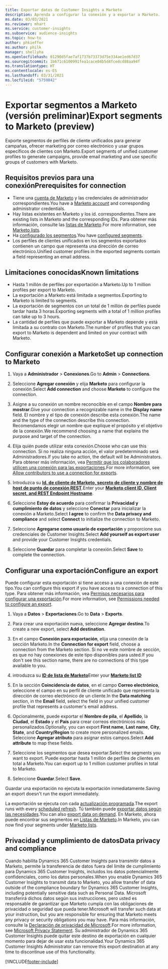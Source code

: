 ```yaml
---
title: Exportar datos de Customer Insights a Marketo
description: Aprenda a configurar la conexión y a exportar a Marketo.
ms.date: 03/03/2021
ms.reviewer: mhart
ms.service: customer-insights
ms.subservice: audience-insights
ms.topic: how-to
author: phkieffer
ms.author: philk
manager: shellyha
ms.openlocfilehash: 01290d5fae7af1737b73373d75e334ae1ed67d37
ms.sourcegitcommit: 1b671c6100991fea1cace04b5d4fcedcd88aa94f
ms.translationtype: HT
ms.contentlocale: es-ES
ms.lasthandoff: 03/31/2021
ms.locfileid: "5759842"
---
```

# <a name="export-segments-to-marketo-preview"></a><span data-ttu-id="6bfca-103">Exportar segmentos a Marketo (versión preliminar)</span><span class="sxs-lookup"><span data-stu-id="6bfca-103">Export segments to Marketo (preview)</span></span>

<span data-ttu-id="6bfca-104">Exporte segmentos de perfiles de cliente unificados para generar campañas, ofrecer marketing por correo electrónico y usar grupos específicos de clientes con Marketo.</span><span class="sxs-lookup"><span data-stu-id="6bfca-104">Export segments of unified customer profiles to generate campaigns, provide email marketing and use specific groups of customers with Marketo.</span></span>

## <a name="prerequisites-for-connection"></a><span data-ttu-id="6bfca-105">Requisitos previos para una conexión</span><span class="sxs-lookup"><span data-stu-id="6bfca-105">Prerequisites for connection</span></span>

-   <span data-ttu-id="6bfca-106">Tiene una [cuenta de Marketo](https://login.marketo.com/) y las credenciales de administrador correspondientes.</span><span class="sxs-lookup"><span data-stu-id="6bfca-106">You have a [Marketo account](https://login.marketo.com/) and corresponding administrator credentials.</span></span>
-   <span data-ttu-id="6bfca-107">Hay listas existentes en Marketo y los id. correspondientes.</span><span class="sxs-lookup"><span data-stu-id="6bfca-107">There are existing lists in Marketo and the corresponding IDs.</span></span> <span data-ttu-id="6bfca-108">Para obtener más información, consulte las [listas de Marketo](https://docs.marketo.com/display/public/DOCS/Understanding+Static+Lists).</span><span class="sxs-lookup"><span data-stu-id="6bfca-108">For more information, see [Marketo lists](https://docs.marketo.com/display/public/DOCS/Understanding+Static+Lists).</span></span>
-   <span data-ttu-id="6bfca-109">Ha [configurado los segmentos](segments.md).</span><span class="sxs-lookup"><span data-stu-id="6bfca-109">You have [configured segments](segments.md).</span></span>
-   <span data-ttu-id="6bfca-110">Los perfiles de clientes unificados en los segmentos exportados contienen un campo que representa una dirección de correo electrónico.</span><span class="sxs-lookup"><span data-stu-id="6bfca-110">Unified customer profiles in the exported segments contain a field representing an email address.</span></span>

## <a name="known-limitations"></a><span data-ttu-id="6bfca-111">Limitaciones conocidas</span><span class="sxs-lookup"><span data-stu-id="6bfca-111">Known limitations</span></span>

- <span data-ttu-id="6bfca-112">Hasta 1 millón de perfiles por exportación a Marketo.</span><span class="sxs-lookup"><span data-stu-id="6bfca-112">Up to 1 million profiles per export to Marketo.</span></span>
- <span data-ttu-id="6bfca-113">La exportación a Marketo está limitada a segmentos.</span><span class="sxs-lookup"><span data-stu-id="6bfca-113">Exporting to Marketo is limited to segments.</span></span>
- <span data-ttu-id="6bfca-114">La exportación de segmentos con un total de 1 millón de perfiles puede tardar hasta 3 horas.</span><span class="sxs-lookup"><span data-stu-id="6bfca-114">Exporting segments with a total of 1 million profiles can take up to 3 hours.</span></span> 
- <span data-ttu-id="6bfca-115">La cantidad de perfiles que puede exportar a Marketo depende y está limitada a su contrato con Marketo.</span><span class="sxs-lookup"><span data-stu-id="6bfca-115">The number of profiles that you can export to Marketo is dependent and limited on your contract with Marketo.</span></span>

## <a name="set-up-connection-to-marketo"></a><span data-ttu-id="6bfca-116">Configurar conexión a Marketo</span><span class="sxs-lookup"><span data-stu-id="6bfca-116">Set up connection to Marketo</span></span>

1. <span data-ttu-id="6bfca-117">Vaya a **Administrador** > **Conexiones**.</span><span class="sxs-lookup"><span data-stu-id="6bfca-117">Go to **Admin** > **Connections**.</span></span>

1. <span data-ttu-id="6bfca-118">Seleccione **Agregar conexión** y elija **Marketo** para configurar la conexión.</span><span class="sxs-lookup"><span data-stu-id="6bfca-118">Select **Add connection** and choose **Marketo** to configure the connection.</span></span>

1. <span data-ttu-id="6bfca-119">Asigne a su conexión un nombre reconocible en el campo **Nombre para mostrar**.</span><span class="sxs-lookup"><span data-stu-id="6bfca-119">Give your connection a recognizable name in the **Display name** field.</span></span> <span data-ttu-id="6bfca-120">El nombre y el tipo de conexión describe esta conexión.</span><span class="sxs-lookup"><span data-stu-id="6bfca-120">The name and the type of the connection describe this connection.</span></span> <span data-ttu-id="6bfca-121">Recomendamos elegir un nombre que explique el propósito y el objetivo de la conexión.</span><span class="sxs-lookup"><span data-stu-id="6bfca-121">We recommend choosing a name that explains the purpose and target of the connection.</span></span>

1. <span data-ttu-id="6bfca-122">Elija quién puede utilizar esta conexión.</span><span class="sxs-lookup"><span data-stu-id="6bfca-122">Choose who can use this connection.</span></span> <span data-ttu-id="6bfca-123">Si no realiza ninguna acción, el valor predeterminado será Administradores.</span><span class="sxs-lookup"><span data-stu-id="6bfca-123">If you take no action, the default will be Administrators.</span></span> <span data-ttu-id="6bfca-124">Para obtener más información, vea [Permitir que los colaboradores utilicen una conexión para las exportaciones](connections.md#allow-contributors-to-use-a-connection-for-exports).</span><span class="sxs-lookup"><span data-stu-id="6bfca-124">For more information, see [Allow contributors to use a connection for exports](connections.md#allow-contributors-to-use-a-connection-for-exports).</span></span>

1. <span data-ttu-id="6bfca-125">Introduzca su **[Id. de cliente de Marketo, secreto de cliente y nombre de host de punto de conexión REST](https://developers.marketo.com/rest-api/authentication/)**.</span><span class="sxs-lookup"><span data-stu-id="6bfca-125">Enter your **[Marketo client ID, Client secret, and REST Endpoint Hostname](https://developers.marketo.com/rest-api/authentication/)**.</span></span>

1. <span data-ttu-id="6bfca-126">Seleccione **Estoy de acuerdo** para confirmar la **Privacidad y cumplimiento de datos** y seleccione **Conectar** para inicializar la conexión a Marketo.</span><span class="sxs-lookup"><span data-stu-id="6bfca-126">Select **I agree** to confirm the **Data privacy and compliance** and select **Connect** to initialize the connection to Marketo.</span></span>

1. <span data-ttu-id="6bfca-127">Seleccione **Agregarse como usuario de exportación** y proporcione sus credenciales de Customer Insights.</span><span class="sxs-lookup"><span data-stu-id="6bfca-127">Select **Add yourself as export user** and provide your Customer Insights credentials.</span></span>

1. <span data-ttu-id="6bfca-128">Seleccione **Guardar** para completar la conexión.</span><span class="sxs-lookup"><span data-stu-id="6bfca-128">Select **Save** to complete the connection.</span></span>

## <a name="configure-an-export"></a><span data-ttu-id="6bfca-129">Configurar una exportación</span><span class="sxs-lookup"><span data-stu-id="6bfca-129">Configure an export</span></span>

<span data-ttu-id="6bfca-130">Puede configurar esta exportación si tiene acceso a una conexión de este tipo.</span><span class="sxs-lookup"><span data-stu-id="6bfca-130">You can configure this export if you have access to a connection of this type.</span></span> <span data-ttu-id="6bfca-131">Para obtener más información, vea [Permisos necesarios para configurar una exportación](export-destinations.md#set-up-a-new-export).</span><span class="sxs-lookup"><span data-stu-id="6bfca-131">For more information, see [Permissions needed to configure an export](export-destinations.md#set-up-a-new-export).</span></span>

1. <span data-ttu-id="6bfca-132">Vaya a **Datos** > **Exportaciones**.</span><span class="sxs-lookup"><span data-stu-id="6bfca-132">Go to **Data** > **Exports**.</span></span>

1. <span data-ttu-id="6bfca-133">Para crear una exportación nueva, seleccione **Agregar destino**.</span><span class="sxs-lookup"><span data-stu-id="6bfca-133">To create a new export, select **Add destination**.</span></span>

1. <span data-ttu-id="6bfca-134">En el campo **Conexión para exportación**, elija una conexión de la sección Marketo.</span><span class="sxs-lookup"><span data-stu-id="6bfca-134">In the **Connection for export** field, choose a connection from the Marketo section.</span></span> <span data-ttu-id="6bfca-135">Si no ve este nombre de sección, es que no hay conexiones de este tipo disponibles para usted.</span><span class="sxs-lookup"><span data-stu-id="6bfca-135">If you don't see this section name, there are no connections of this type available to you.</span></span>

1. <span data-ttu-id="6bfca-136">introduzca su **[ID de lista de Marketo](https://docs.marketo.com/display/public/DOCS/Understanding+Static+Lists)**</span><span class="sxs-lookup"><span data-stu-id="6bfca-136">Enter your **[Marketo list ID](https://docs.marketo.com/display/public/DOCS/Understanding+Static+Lists)**</span></span> 

1. <span data-ttu-id="6bfca-137">En la sección **Coincidencia de datos**, en el campo **Correo electrónico**, seleccione el campo en su perfil de cliente unificado que representa la dirección de correo electrónico de un cliente.</span><span class="sxs-lookup"><span data-stu-id="6bfca-137">In the **Data matching** section, in the **Email** field, select the field in your unified customer profile that represents a customer's email address.</span></span> 

1. <span data-ttu-id="6bfca-138">Opcionalmente, puede exportar el **Nombre de pila**, el **Apellido**, la **Ciudad**, el **Estado** y el **País** para crear correos electrónicos más personalizados.</span><span class="sxs-lookup"><span data-stu-id="6bfca-138">Optionally, you can export **First name**, **Last name**, **City**, **State**, and **Country/Region**  to create more personalized emails.</span></span> <span data-ttu-id="6bfca-139">Seleccione **Agregar atributo** para asignar estos campos.</span><span class="sxs-lookup"><span data-stu-id="6bfca-139">Select **Add attribute** to map these fields.</span></span>

1. <span data-ttu-id="6bfca-140">Seleccione los segmentos que desea exportar.</span><span class="sxs-lookup"><span data-stu-id="6bfca-140">Select the segments you want to export.</span></span> <span data-ttu-id="6bfca-141">Puede exportar hasta 1 millón de perfiles de clientes en total a Marketo.</span><span class="sxs-lookup"><span data-stu-id="6bfca-141">You can export up to 1 million customer profiles in total to Marketo.</span></span>

1. <span data-ttu-id="6bfca-142">Seleccione **Guardar**.</span><span class="sxs-lookup"><span data-stu-id="6bfca-142">Select **Save**.</span></span>

<span data-ttu-id="6bfca-143">Guardar una exportación no ejecuta la exportación inmediatamente.</span><span class="sxs-lookup"><span data-stu-id="6bfca-143">Saving an export doesn't run the export immediately.</span></span>

<span data-ttu-id="6bfca-144">La exportación se ejecuta con cada [actualización programada](system.md#schedule-tab).</span><span class="sxs-lookup"><span data-stu-id="6bfca-144">The export runs with every [scheduled refresh](system.md#schedule-tab).</span></span> <span data-ttu-id="6bfca-145">Tú también puede [exportar datos según las necesidades](export-destinations.md#run-exports-on-demand).</span><span class="sxs-lookup"><span data-stu-id="6bfca-145">You can also [export data on demand](export-destinations.md#run-exports-on-demand).</span></span> <span data-ttu-id="6bfca-146">En Marketo, ahora puede encontrar sus segmentos en [Listas de Marketo](ttps://docs.marketo.com/display/public/DOCS/Understanding+Static+Lists).</span><span class="sxs-lookup"><span data-stu-id="6bfca-146">In Marketo, you can now find your segments under [Marketo lists](ttps://docs.marketo.com/display/public/DOCS/Understanding+Static+Lists).</span></span>


## <a name="data-privacy-and-compliance"></a><span data-ttu-id="6bfca-147">Privacidad y cumplimiento de datos</span><span class="sxs-lookup"><span data-stu-id="6bfca-147">Data privacy and compliance</span></span>

<span data-ttu-id="6bfca-148">Cuando habilita Dynamics 365 Customer Insights para transmitir datos a Marketo, permite la transferencia de datos fuera del límite de cumplimiento para Dynamics 365 Customer Insights, incluidos los datos potencialmente confidenciales, como los datos personales.</span><span class="sxs-lookup"><span data-stu-id="6bfca-148">When you enable Dynamics 365 Customer Insights to transmit data to Marketo, you allow transfer of data outside of the compliance boundary for Dynamics 365 Customer Insights, including potentially sensitive data such as Personal Data.</span></span> <span data-ttu-id="6bfca-149">Microsoft transferirá dichos datos según sus instrucciones, pero usted es responsable de garantizar que Marketo cumpla con las obligaciones de privacidad o seguridad que pueda tener.</span><span class="sxs-lookup"><span data-stu-id="6bfca-149">Microsoft will transfer such data at your instruction, but you are responsible for ensuring that Marketo meets any privacy or security obligations you may have.</span></span> <span data-ttu-id="6bfca-150">Para más información, consulte la [Declaración de privacidad de Microsoft](https://go.microsoft.com/fwlink/?linkid=396732).</span><span class="sxs-lookup"><span data-stu-id="6bfca-150">For more information, see [Microsoft Privacy Statement](https://go.microsoft.com/fwlink/?linkid=396732).</span></span>
<span data-ttu-id="6bfca-151">Su administrador de Dynamics 365 Customer Insights puede quitar este destino de exportación en cualquier momento para dejar de usar esta funcionalidad.</span><span class="sxs-lookup"><span data-stu-id="6bfca-151">Your Dynamics 365 Customer Insights Administrator can remove this export destination at any time to discontinue use of this functionality.</span></span>


[!INCLUDE[footer-include](../includes/footer-banner.md)]